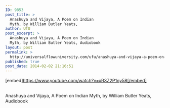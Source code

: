```yaml
---
ID: 9853
post_title: >
  Anashuya and Vijaya, A Poem on Indian
  Myth, by William Butler Yeats,
author: UfU
post_excerpt: >
  Anashuya and Vijaya, A Poem on Indian
  Myth, by William Butler Yeats, Audiobook
layout: post
permalink: >
  http://universalflowuniversity.com/ufu/anashuya-and-vijaya-a-poem-on-indian-myth-by-william-butler-yeats/
published: true
post_date: 2014-02-02 21:16:51
---
```

[embed]https://www.youtube.com/watch?v=xR3Z2P1ny58[/embed]</br></br>
<p>Anashuya and Vijaya, A Poem on Indian Myth, by William Butler Yeats, Audiobook </p>